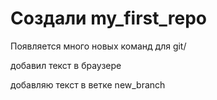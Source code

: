 # Создали  my_first_repo

Появляется много новых команд для git/

добавил текст в браузере


добавляю текст в ветке new_branch
